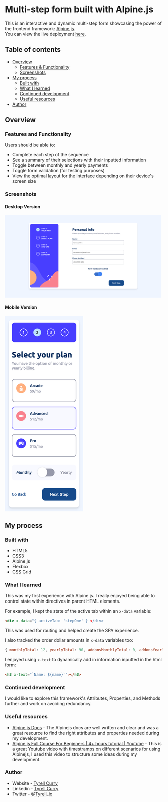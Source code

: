 # Multi-step form built with Alpine.js

This is an interactive and dynamic multi-step form showcasing the power of the frontend framework: [Alpine.js](https://alpinejs.dev/).
<br>You can view the live deployment [here](https://multistep-form-tc.netlify.app/).

## Table of contents

- [Overview](#overview)
  - [Features & Functionality](#overview)
  - [Screenshots](#screenshots)
- [My process](#my-process)
  - [Built with](#my-process)
  - [What I learned](#what-i-learned)
  - [Continued development](#continued-development)
  - [Useful resources](#useful-resources)
- [Author](#author)

## Overview

### Features and Functionality

Users should be able to:

- Complete each step of the sequence
- See a summary of their selections with their inputted information
- Toggle between monthly and yearly payments
- Toggle form validation (for testing purposes)
- View the optimal layout for the interface depending on their device's screen size

### Screenshots

#### Desktop Version
<img src="./assets/images/desktop.png" alt="drawing" width="500"/>

#### Mobile Version
<img src="./assets/images/mobile.png" alt="drawing" width="250"/>

## My process

### Built with

- HTML5
- CSS3
- Alpine.js
- Flexbox
- CSS Grid

### What I learned

This was my first experience with Alpine.js. I really enjoyed being able to control state within directives in parent HTML elements.

For example, I kept the state of the active tab within an `x-data` variable:

```html
<div x-data="{ activeTab: 'stepOne' } </div>
```
This was used for routing and helped create the SPA experience.

I also tracked the order dollar amounts in `x-data` variables too:

```js
{ monthlyTotal: 12, yearlyTotal: 90, addonsMonthlyTotal: 0, addonsYearlyTotal: 0 }
```

I enjoyed using `x-text` to dynamically add in information inputted in the html form:

```html
<h3 x-text="`Name: ${name}`"></h3>
```

### Continued development

I would like to explore this framework's Attributes, Properties, and Methods further and work on avoiding redundancy. 

### Useful resources

- [Alpine.js Docs](https://alpinejs.dev/start-here) - The Alpinejs docs are well written and clear and was a great resource to find the right attributes and properties needed during my development.
- [Alpine.js Full Course For Beginners | 4+ hours tutorial | Youtube](https://youtu.be/5ILDMMLgX0E) - This is a great Youtube video with timestramps on different scenarios for using Alpinejs, I used this video to structure some ideas during my development.

### Author

- Website - [Tyrell Curry](https://www.your-site.com)
- Linkedin - [Tyrell Curry](https://www.linkedin.com/feed/)
- Twitter - [@Tyrell_io](https://twitter.com/Tyrell_io)
